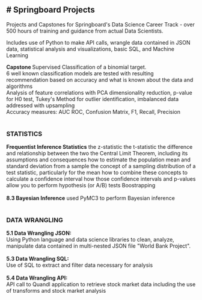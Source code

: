 <h2># Springboard Projects</h2>

Projects and Capstones for Springboard's Data Science Career Track - over 500 hours of training and guidance from actual Data Scientists.

Includes use of Python to make API calls, wrangle data contained in JSON data, statistical analysis and visualizations, basic SQL, and Machine Learning

<b> Capstone </b>
Supervised Classification of a binomial target.<br>
6 well known classification models are tested with resulting recommendation based on accuracy and what is known about the data and algorithms<br>
Analysis of feature correlations with PCA dimensionality reduction, p-value for H0 test, Tukey's Method for outlier identification, imbalanced data addressed with upsampling<br>
Accuracy measures: AUC ROC, Confusion Matrix, F1, Recall, Precision
<br><br>
<h3> STATISTICS</h3>
<b> Frequentist Inference Statistics</b>
the z-statistic
the t-statistic
the difference and relationship between the two
the Central Limit Theorem, including its assumptions and consequences
how to estimate the population mean and standard deviation from a sample
the concept of a sampling distribution of a test statistic, particularly for the mean
how to combine these concepts to calculate a confidence interval
how those confidence intervals and p-values allow you to perform hypothesis (or A/B) tests
Boostrapping
<br><br>
<b>8.3 Bayesian Inference</b>
used PyMC3 to perform Bayesian inference 
<br><br>
<h3> DATA WRANGLING</h3>
<b>5.1 Data Wrangling JSON:</b>
<br>
Using Python language and data science libraries to clean, analyze, manipulate data contained in multi-nested JSON file "World Bank Project". 
<br><br>
<b>5.3 Data Wrangling SQL:</b>
<br>
Use of SQL to extract and filter data necessary for analysis
<br><br>
<b>5.4 Data Wrangling API:</b>
<br>
API call to Quandl application to retrieve stock market data including the use of transforms and stock market analysis
<br><br>
